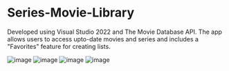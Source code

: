 # Series-Movie-Library
Developed using Visual Studio 2022 and The Movie Database API. The app allows users to access upto-date movies and series and includes a "Favorites" feature for creating lists.

![image](https://github.com/user-attachments/assets/b5c347ba-f317-4b77-adbe-f6501ec46d33)
![image](https://github.com/user-attachments/assets/c293a72a-0781-4dd1-ad04-97528b684d16)
![image](https://github.com/user-attachments/assets/ead71036-0b6d-4be1-8fac-5b1f79fdf6d3)
![image](https://github.com/user-attachments/assets/c96441fa-b426-4446-a89c-7ddbf33b8fba)

